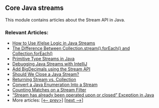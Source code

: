 ## Core Java streams

This module contains articles about the Stream API in Java.

### Relevant Articles:
- [How to Use if/else Logic in Java Streams](https://www.baeldung.com/java-8-streams-if-else-logic)
- [The Difference Between Collection.stream().forEach() and Collection.forEach()](https://www.baeldung.com/java-collection-stream-foreach)
- [Primitive Type Streams in Java](https://www.baeldung.com/java-8-primitive-streams)
- [Debugging Java Streams with IntelliJ](https://www.baeldung.com/intellij-debugging-java-streams)
- [Add BigDecimals using the Stream API](https://www.baeldung.com/java-stream-add-bigdecimals)
- [Should We Close a Java Stream?](https://www.baeldung.com/java-stream-close)
- [Returning Stream vs. Collection](https://www.baeldung.com/java-return-stream-collection)
- [Convert a Java Enumeration Into a Stream](https://www.baeldung.com/java-enumeration-to-stream)
- [Counting Matches on a Stream Filter](https://www.baeldung.com/java-stream-filter-count)
- [“Stream has already been operated upon or closed” Exception in Java](https://www.baeldung.com/java-stream-operated-upon-or-closed-exception)
- More articles: [[<-- prev>]](/../core-java-streams-2) [[next -->]](/../core-java-streams-4)
